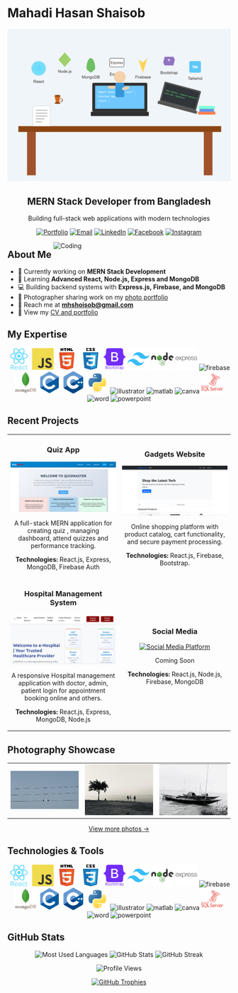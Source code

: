 # Mahadi Hasan Shaisob

[![Shoisob](https://github.com/shoisob2004037/shoisob2004037/raw/main/Screenshot%202025-04-05%20211547.png)](https://shoisob2004037.github.io/portfolio/)
<div align="center">
  <h2>MERN Stack Developer from Bangladesh</h2>
  <p>Building full-stack web applications with modern technologies</p>
  
  [![Portfolio](https://img.shields.io/badge/Portfolio-4285F4?style=for-the-badge&logo=GoogleChrome&logoColor=white)](https://shoisob2004037.github.io/portfolio/)
  [![Email](https://img.shields.io/badge/Email-D14836?style=for-the-badge&logo=gmail&logoColor=white)](mailto:mhshoisob@gmail.com)
  [![LinkedIn](https://img.shields.io/badge/LinkedIn-0077B5?style=for-the-badge&logo=linkedin&logoColor=white)](https://www.linkedin.com/in/mahadi-hasan-shaisob-bb72892b9/)
  [![Facebook](https://img.shields.io/badge/Facebook-1877F2?style=for-the-badge&logo=facebook&logoColor=white)](https://www.facebook.com/hasan.shoisob)
  [![Instagram](https://img.shields.io/badge/Instagram-E4405F?style=for-the-badge&logo=instagram&logoColor=white)](https://instagram.com/silicon_hustler)
</div>

<img align="right" alt="Coding" width="400" src="https://github.com/shoisob2004037/shoisob2004037/raw/main/assets/coding.gif">

## About Me

- 🔭 Currently working on **MERN Stack Development**
- 🌱 Learning **Advanced React, Node.js, Express and MongoDB**
- 💻 Building backend systems with **Express.js, Firebase, and MongoDB**
- 📸 Photographer sharing work on my [photo portfolio](https://shoisob2004037.github.io/photo-slider-portfolio-/)
- 📧 Reach me at **mhshoisob@gmail.com**
- 📄 View my [CV and portfolio](https://shoisob2004037.github.io/portfolio/)

## My Expertise

<p align="center">
  <!-- Frontend -->
  <img src="https://raw.githubusercontent.com/devicons/devicon/master/icons/react/react-original-wordmark.svg" alt="react" width="50" height="50"/>
  <img src="https://raw.githubusercontent.com/devicons/devicon/master/icons/javascript/javascript-original.svg" alt="javascript" width="50" height="50"/>
  <img src="https://raw.githubusercontent.com/devicons/devicon/master/icons/html5/html5-original-wordmark.svg" alt="html5" width="50" height="50"/>
  <img src="https://raw.githubusercontent.com/devicons/devicon/master/icons/css3/css3-original-wordmark.svg" alt="css3" width="50" height="50"/>
  <img src="https://raw.githubusercontent.com/devicons/devicon/master/icons/bootstrap/bootstrap-plain-wordmark.svg" alt="bootstrap" width="50" height="50"/>
  <img src="https://raw.githubusercontent.com/devicons/devicon/master/icons/tailwindcss/tailwindcss-plain.svg" alt="tailwind" width="50" height="50"/>
  
  <!-- Backend -->
  <img src="https://raw.githubusercontent.com/devicons/devicon/master/icons/nodejs/nodejs-original-wordmark.svg" alt="nodejs" width="50" height="50"/>
  <img src="https://raw.githubusercontent.com/devicons/devicon/master/icons/express/express-original-wordmark.svg" alt="express" width="50" height="50"/>
  <img src="https://www.vectorlogo.zone/logos/firebase/firebase-icon.svg" alt="firebase" width="50" height="50"/>
  
  <!-- Database -->
  <img src="https://raw.githubusercontent.com/devicons/devicon/master/icons/mongodb/mongodb-original-wordmark.svg" alt="mongodb" width="50" height="50"/>
  
  <!-- Other Programming -->
  <img src="https://raw.githubusercontent.com/devicons/devicon/master/icons/c/c-original.svg" alt="c" width="50" height="50"/>
  <img src="https://raw.githubusercontent.com/devicons/devicon/master/icons/cplusplus/cplusplus-original.svg" alt="cplusplus" width="50" height="50"/>
  <img src="https://raw.githubusercontent.com/devicons/devicon/master/icons/python/python-original.svg" alt="python" width="50" height="50"/>
  <img src="https://www.vectorlogo.zone/logos/adobe_illustrator/adobe_illustrator-icon.svg" alt="illustrator" width="50" height="50"/>
  <img src="https://upload.wikimedia.org/wikipedia/commons/2/21/Matlab_Logo.png" alt="matlab" width="50" height="50"/>
  
  <!-- New Skills -->
  <img src="https://www.vectorlogo.zone/logos/canva/canva-icon.svg" alt="canva" width="50" height="50"/>
  <img src="https://raw.githubusercontent.com/devicons/devicon/master/icons/microsoftsqlserver/microsoftsqlserver-plain-wordmark.svg" alt="excel" width="50" height="50"/> <!-- Using MSSQL as a proxy for Excel -->
  <img src="https://www.vectorlogo.zone/logos/microsoft_word/microsoft_word-icon.svg" alt="word" width="50" height="50"/>
  <img src="https://www.vectorlogo.zone/logos/microsoft_powerpoint/microsoft_powerpoint-icon.svg" alt="powerpoint" width="50" height="50"/>
</p>

## Recent Projects

<table>
  <tr>
    <td width="50%">
      <h3 align="center">Quiz App</h3>
      <p align="center">
        <a href="https://quiz-app-braf.vercel.app" target="_blank">
          <img src="https://github.com/shoisob2004037/shoisob2004037/raw/main/Screenshot 2025-04-05 205532.png" width="100%" alt="Quiz App"/>
        </a>
        <p align="center">
          A full-stack MERN application for creating quiz , managing dashboard, attend quizzes and performance tracking. 
        </p>
        <p align="center">
          <strong>Technologies:</strong> React.js, Express, MongoDB, Firebase Auth
        </p>
      </p>
    </td>
    <td width="50%">
      <h3 align="center">Gadgets Website</h3>
      <p align="center">
        <a href="https://gadgets-shop-zeta.vercel.app" target="_blank">
          <img src="https://github.com/shoisob2004037/shoisob2004037/raw/main/project2.png" width="100%" alt="Gadgets Website"/>
        </a>
        <p align="center">
          Online shopping platform with product catalog, cart functionality, and secure payment processing.
        </p>
        <p align="center">
          <strong>Technologies:</strong> React.js, Firebase, Bootstrap.
        </p>
      </p>
    </td>
  </tr>
  <tr>
    <td width="50%">
      <h3 align="center">Hospital Management System</h3>
      <p align="center">
        <a href="https://hospital-management-ashy-chi.vercel.app" target="_blank">
          <img src="https://github.com/shoisob2004037/shoisob2004037/raw/main/project3.png" width="100%" alt="Hospital Management System"/>
        </a>
        <p align="center">
          A responsive Hospital management application with doctor, admin, patient login for appointment booking online and others.
        </p>
        <p align="center">
          <strong>Technologies:</strong> React.js, Express, MongoDB, Node.js
        </p>
      </p>
    </td>
    <td width="50%">
      <h3 align="center">Social Media</h3>
      <p align="center">
        <a href="https://ruet-social.vercel.app" target="_blank">
          <img src="https://github.com/shoisob2004037/shoisob2004037/raw/main/assets/project4.jpg" width="100%" alt="Social Media Platform"/>
        </a>
        <p align="center">
          Coming Soon
        </p>
        <p align="center">
          <strong>Technologies:</strong> React.js, Node.js, Firebase, MongoDB
        </p>
      </p>
    </td>
  </tr>
</table>

## Photography Showcase
<div align="center">
  <table>
    <tr>
      <td><img src="https://github.com/shoisob2004037/shoisob2004037/raw/main/1.jpg" width="200px" alt="Photography"></td>
      <td><img src="https://github.com/shoisob2004037/shoisob2004037/raw/main/2.jpg" width="200px" alt="Photography"></td>
      <td><img src="https://github.com/shoisob2004037/shoisob2004037/raw/main/3.jpg" width="200px" alt="Photography"></td>
    </tr>
  </table>
  <p><a href="https://shoisob2004037.github.io/photo-slider-portfolio-/">View more photos →</a></p>
</div>

## Technologies & Tools

<p align="center">
  <!-- Frontend -->
  <img src="https://raw.githubusercontent.com/devicons/devicon/master/icons/react/react-original-wordmark.svg" alt="react" width="50" height="50"/>
  <img src="https://raw.githubusercontent.com/devicons/devicon/master/icons/javascript/javascript-original.svg" alt="javascript" width="50" height="50"/>
  <img src="https://raw.githubusercontent.com/devicons/devicon/master/icons/html5/html5-original-wordmark.svg" alt="html5" width="50" height="50"/>
  <img src="https://raw.githubusercontent.com/devicons/devicon/master/icons/css3/css3-original-wordmark.svg" alt="css3" width="50" height="50"/>
  <img src="https://raw.githubusercontent.com/devicons/devicon/master/icons/bootstrap/bootstrap-plain-wordmark.svg" alt="bootstrap" width="50" height="50"/>
  <img src="https://raw.githubusercontent.com/devicons/devicon/master/icons/tailwindcss/tailwindcss-plain.svg" alt="tailwind" width="50" height="50"/>
  
  <!-- Backend -->
  <img src="https://raw.githubusercontent.com/devicons/devicon/master/icons/nodejs/nodejs-original-wordmark.svg" alt="nodejs" width="50" height="50"/>
  <img src="https://raw.githubusercontent.com/devicons/devicon/master/icons/express/express-original-wordmark.svg" alt="express" width="50" height="50"/>
  <img src="https://www.vectorlogo.zone/logos/firebase/firebase-icon.svg" alt="firebase" width="50" height="50"/>
  
  <!-- Database -->
  <img src="https://raw.githubusercontent.com/devicons/devicon/master/icons/mongodb/mongodb-original-wordmark.svg" alt="mongodb" width="50" height="50"/>
  
  <!-- Other Programming -->
  <img src="https://raw.githubusercontent.com/devicons/devicon/master/icons/c/c-original.svg" alt="c" width="50" height="50"/>
  <img src="https://raw.githubusercontent.com/devicons/devicon/master/icons/cplusplus/cplusplus-original.svg" alt="cplusplus" width="50" height="50"/>
  <img src="https://raw.githubusercontent.com/devicons/devicon/master/icons/python/python-original.svg" alt="python" width="50" height="50"/>
  <img src="https://www.vectorlogo.zone/logos/adobe_illustrator/adobe_illustrator-icon.svg" alt="illustrator" width="50" height="50"/>
  <img src="https://upload.wikimedia.org/wikipedia/commons/2/21/Matlab_Logo.png" alt="matlab" width="50" height="50"/>
  
  <!-- New Skills -->
  <img src="https://www.vectorlogo.zone/logos/canva/canva-icon.svg" alt="canva" width="50" height="50"/>
  <img src="https://raw.githubusercontent.com/devicons/devicon/master/icons/microsoftsqlserver/microsoftsqlserver-plain-wordmark.svg" alt="excel" width="50" height="50"/> <!-- Proxy for Excel -->
  <img src="https://www.vectorlogo.zone/logos/microsoft_word/microsoft_word-icon.svg" alt="word" width="50" height="50"/>
  <img src="https://www.vectorlogo.zone/logos/microsoft_powerpoint/microsoft_powerpoint-icon.svg" alt="powerpoint" width="50" height="50"/>
</p>

## GitHub Stats

<div align="center">
  <img src="https://github-readme-stats.vercel.app/api/top-langs?username=shoisob2004037&show_icons=true&locale=en&layout=compact&theme=tokyonight" alt="Most Used Languages" />
  
  <img src="https://github-readme-stats.vercel.app/api?username=shoisob2004037&show_icons=true&locale=en&theme=tokyonight" alt="GitHub Stats" />
  
  <img src="https://github-readme-streak-stats.herokuapp.com/?user=shoisob2004037&theme=tokyonight" alt="GitHub Streak" />
</div>

<p align="center">
  <img src="https://komarev.com/ghpvc/?username=shoisob2004037&label=Profile%20views&color=0e75b6&style=flat" alt="Profile Views" />
</p>

<div align="center">
  <a href="https://github.com/ryo-ma/github-profile-trophy">
    <img src="https://github-profile-trophy.vercel.app/?username=shoisob2004037&theme=onedark&row=1&column=6" alt="GitHub Trophies" />
  </a>
</div>
